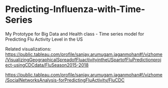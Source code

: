 # Predicting-Influenza-with-Time-Series
My Prototype for Big Data and Health class - Time series model for Predicting Flu Activity Level in the US 

Related visualizations:
https://public.tableau.com/profile/sanjay.arumugam.jaganmohan#!/vizhome/VisualizingGeographicalSpreadofFluactivityintheUSpartofFluPredictionproject-usingCDCdata/FluSeason2015-2018

https://public.tableau.com/profile/sanjay.arumugam.jaganmohan#!/vizhome/SocialNetworksAnalysis-forPredictingFluActivity/FluCDC
